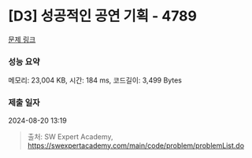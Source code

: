 # [D3] 성공적인 공연 기획 - 4789 

[문제 링크](https://swexpertacademy.com/main/code/problem/problemDetail.do?contestProbId=AWS2dSgKA8MDFAVT) 

### 성능 요약

메모리: 23,004 KB, 시간: 184 ms, 코드길이: 3,499 Bytes

### 제출 일자

2024-08-20 13:19



> 출처: SW Expert Academy, https://swexpertacademy.com/main/code/problem/problemList.do